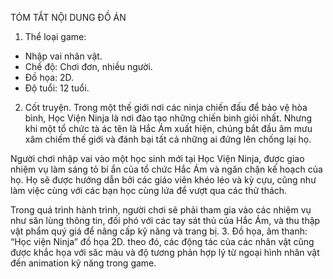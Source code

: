 TÓM TẮT NỘI DUNG ĐỒ ÁN
1. Thể loại game:
-	Nhập vai nhân vật.
-	Chế độ: Chơi đơn, nhiều người.
-	Đồ họa: 2D.
-	Độ tuổi: 12 tuổi.


2. Cốt truyện.
Trong một thế giới nơi các ninja chiến đấu để bảo vệ hòa bình, Học Viện Ninja là nơi đào tạo những chiến binh giỏi nhất. Nhưng khi một tổ chức tà ác tên là Hắc Ám xuất hiện, chúng bắt đầu âm mưu xâm chiếm thế giới và đánh bại tất cả những ai đứng lên chống lại họ.

Người chơi nhập vai vào một học sinh mới tại Học Viện Ninja, được giao nhiệm vụ làm sáng tỏ bí ẩn của tổ chức Hắc Ám và ngăn chặn kế hoạch của họ. Họ sẽ được hướng dẫn bởi các giáo viên khéo léo và kỳ cựu, cũng như làm việc cùng với các bạn học cùng lứa để vượt qua các thử thách.

Trong quá trình hành trình, người chơi sẽ phải tham gia vào các nhiệm vụ như săn lùng thông tin, đối phó với các tay sát thủ của Hắc Ám, và thu thập vật phẩm quý giá để nâng cấp kỹ năng và trang bị.
3. Đồ họa, âm thanh:
“Học viện Ninja” đồ họa 2D. theo đó, các động tác của các nhân vật cũng được khắc họa với săc màu và độ tương phản hợp lý từ ngoại hình nhân vật đến animation kỹ năng trong game.
 
